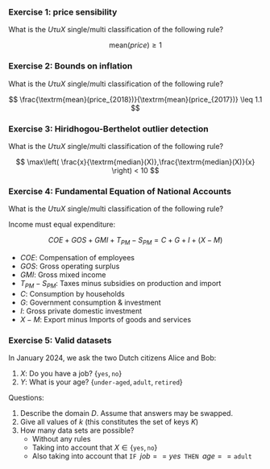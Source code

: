 
### Exercise 1: price sensibility

What is the $U\tau uX$ single/multi classification of the following rule?

$$
\textrm{mean}(price) \geq 1  
$$

### Exercise 2: Bounds on inflation

What is the $U\tau uX$ $s$ingle/$m$ulti classification of the following rule?

$$
\frac{\textrm{mean}(price_{2018})}{\textrm{mean}(price_{2017})} \leq 1.1  
$$

### Exercise 3: Hiridhogou-Berthelot outlier detection

What is the $U\tau uX$ $s$ingle/$m$ulti classification of the following rule?

$$
\max\left(
\frac{x}{\textrm{median}(X)},\frac{\textrm{median}(X)}{x}
\right) < 10
$$

### Exercise 4: Fundamental Equation of National Accounts

What is the $U\tau uX$ $s$ingle/$m$ulti classification of the following rule?

Income must equal expenditure:

$$
COE + GOS + GMI + T_{PM} - S_{PM} =  C + G + I + (X - M)
$$


- $COE$: Compensation of employees
- $GOS$: Gross operating surplus
- $GMI$: Gross mixed income
- $T_{PM}-S_{PM}$: Taxes minus subsidies on production and import
- $C$: Consumption by households
- $G$: Government consumption & investment
- $I$: Gross private domestic investment
- $X-M$: Export minus Imports of goods and services

### Exercise 5: Valid datasets


In January 2024, we ask the two Dutch citizens Alice and Bob:

1. $X$: Do you have a job? $\lbrace \texttt{yes}, \texttt{no}\rbrace$
2. $Y$: What is your age? $\lbrace \texttt{under-aged}, \texttt{adult}, \texttt{retired}\rbrace$

Questions:

1. Describe the domain $D$. Assume that answers may be swapped.
2. Give all values of $k$ (this constitutes the set of keys $K$)
3. How many data sets are possible?
    - Without any rules
    - Taking into account that $X\in \lbrace \texttt{yes}, \texttt{no}\rbrace$
    - Also taking into account that $\texttt{IF } job==yes \texttt{ THEN } age == \texttt{adult}$

